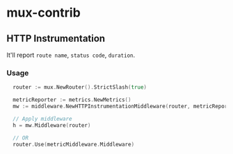 # mux-contrib

## HTTP Instrumentation

It'll report `route name`, `status code`, `duration`.

### Usage

``` go
  router := mux.NewRouter().StrictSlash(true)

  metricReporter := metrics.NewMetrics()
  mw := middleware.NewHTTPInstrumentationMiddleware(router, metricReporter)

  // Apply middleware
  h = mw.Middleware(router)

  // OR
  router.Use(metricMiddleware.Middleware)
```
